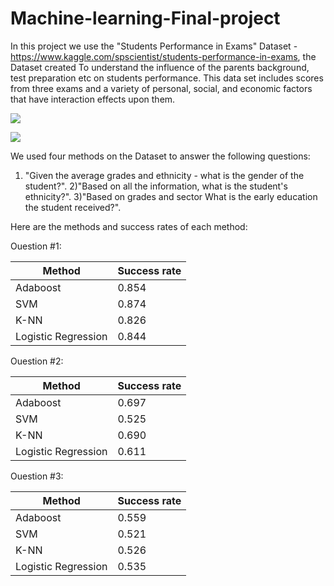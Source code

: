 # Machine-learning-Final-project

In this project we use the "Students Performance in Exams" Dataset -https://www.kaggle.com/spscientist/students-performance-in-exams,
the Dataset created To understand the influence of the parents background, test preparation etc on students performance.
This data set includes scores from three exams and a variety of personal, social, and economic factors that have interaction effects upon them.

![](Images/scale.jpeg)


![](Images/data.jpeg)

We used four methods on the Dataset to answer the following questions:
1) "Given the average grades and ethnicity - what is the gender of the student?".
2)"Based on all the information, what is the student's ethnicity?".
3)"Based on grades and sector What is the early education the student received?".


Here are the methods and success rates of each method:

Ouestion #1:

| Method        | Success rate |
| ------------- | ------------- |
| Adaboost      | 0.854  |
| SVM           |  0.874  |
| K-NN          | 0.826  |
| Logistic Regression  | 0.844  |


Ouestion #2:

| Method        | Success rate |
| ------------- | ------------- |
| Adaboost      | 0.697  |
| SVM           | 0.525  |
| K-NN          | 0.690  |
| Logistic Regression  | 0.611  |


Ouestion #3:

| Method        | Success rate |
| ------------- | ------------- |
| Adaboost      | 0.559  |
| SVM           | 0.521  |
| K-NN          | 0.526  |
| Logistic Regression  | 0.535  |
